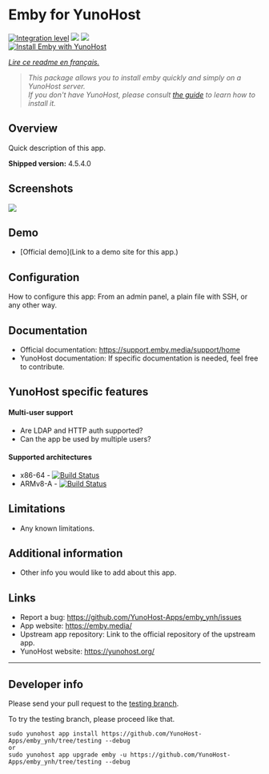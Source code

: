 # Emby for YunoHost

[![Integration level](https://dash.yunohost.org/integration/emby.svg)](https://dash.yunohost.org/appci/app/emby) ![](https://ci-apps.yunohost.org/ci/badges/emby.status.svg) ![](https://ci-apps.yunohost.org/ci/badges/emby.maintain.svg)  
[![Install Emby with YunoHost](https://install-app.yunohost.org/install-with-yunohost.svg)](https://install-app.yunohost.org/?app=emby)

*[Lire ce readme en français.](./README_fr.md)*

> *This package allows you to install emby quickly and simply on a YunoHost server.  
If you don't have YunoHost, please consult [the guide](https://yunohost.org/#/install) to learn how to install it.*

## Overview
Quick description of this app.

**Shipped version:** 4.5.4.0

## Screenshots

![](https://raw.githubusercontent.com/MediaBrowser/Emby.Resources/master/apps/html5.png)

## Demo

* [Official demo](Link to a demo site for this app.)

## Configuration

How to configure this app: From an admin panel, a plain file with SSH, or any other way.

## Documentation

 * Official documentation: https://support.emby.media/support/home
 * YunoHost documentation: If specific documentation is needed, feel free to contribute.

## YunoHost specific features

#### Multi-user support

 * Are LDAP and HTTP auth supported?
 * Can the app be used by multiple users?

#### Supported architectures

* x86-64 - [![Build Status](https://ci-apps.yunohost.org/ci/logs/emby%20%28Apps%29.svg)](https://ci-apps.yunohost.org/ci/apps/emby/)
* ARMv8-A - [![Build Status](https://ci-apps-arm.yunohost.org/ci/logs/emby%20%28Apps%29.svg)](https://ci-apps-arm.yunohost.org/ci/apps/emby/)

## Limitations

* Any known limitations.

## Additional information

* Other info you would like to add about this app.

## Links

 * Report a bug: https://github.com/YunoHost-Apps/emby_ynh/issues
 * App website: https://emby.media/
 * Upstream app repository: Link to the official repository of the upstream app.
 * YunoHost website: https://yunohost.org/

---

## Developer info

Please send your pull request to the [testing branch](https://github.com/YunoHost-Apps/emby_ynh/tree/testing).

To try the testing branch, please proceed like that.
```
sudo yunohost app install https://github.com/YunoHost-Apps/emby_ynh/tree/testing --debug
or
sudo yunohost app upgrade emby -u https://github.com/YunoHost-Apps/emby_ynh/tree/testing --debug
```
